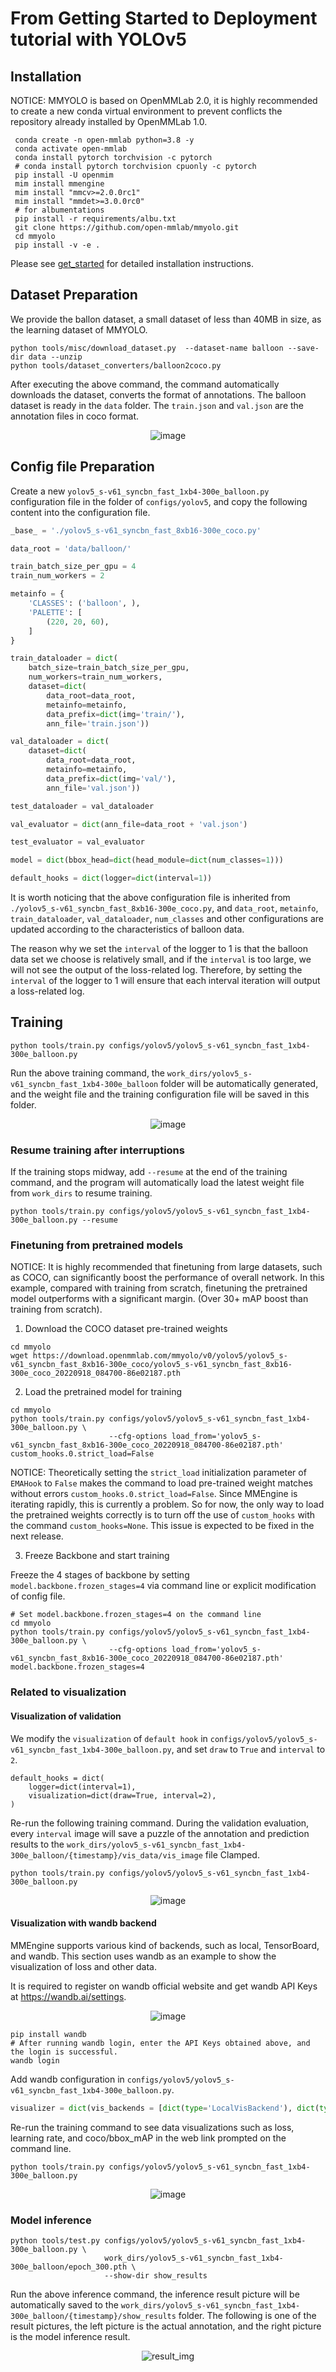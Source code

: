 # From Getting Started to Deployment tutorial with YOLOv5

## Installation

NOTICE: MMYOLO is based on OpenMMLab 2.0, it is highly recommended to create a new conda virtual environment to prevent conflicts the repository already installed  by OpenMMLab 1.0. 

```shell
 conda create -n open-mmlab python=3.8 -y 
 conda activate open-mmlab 
 conda install pytorch torchvision -c pytorch 
 # conda install pytorch torchvision cpuonly -c pytorch 
 pip install -U openmim 
 mim install mmengine 
 mim install "mmcv>=2.0.0rc1" 
 mim install "mmdet>=3.0.0rc0" 
 # for albumentations 
 pip install -r requirements/albu.txt 
 git clone https://github.com/open-mmlab/mmyolo.git 
 cd mmyolo 
 pip install -v -e . 
```

Please see [get_started](../get_started.md) for detailed installation instructions.

## Dataset Preparation

We provide the ballon dataset, a small dataset of less than 40MB in size, as the learning dataset of MMYOLO.

```shell
python tools/misc/download_dataset.py  --dataset-name balloon --save-dir data --unzip
python tools/dataset_converters/balloon2coco.py
```

After executing the above command, the command automatically downloads the dataset, converts the format of annotations. The balloon dataset is ready in the `data` folder. The `train.json` and `val.json` are the annotation files in coco format. 

<div align=center>
<img src="https://cdn.vansin.top/img/20220912105312.png" alt="image"/>
</div>

## Config file Preparation

Create a new `yolov5_s-v61_syncbn_fast_1xb4-300e_balloon.py` configuration file in the folder of `configs/yolov5`, and copy the following content into the configuration file. 

```python
_base_ = './yolov5_s-v61_syncbn_fast_8xb16-300e_coco.py'

data_root = 'data/balloon/'

train_batch_size_per_gpu = 4
train_num_workers = 2

metainfo = {
    'CLASSES': ('balloon', ),
    'PALETTE': [
        (220, 20, 60),
    ]
}

train_dataloader = dict(
    batch_size=train_batch_size_per_gpu,
    num_workers=train_num_workers,
    dataset=dict(
        data_root=data_root,
        metainfo=metainfo,
        data_prefix=dict(img='train/'),
        ann_file='train.json'))

val_dataloader = dict(
    dataset=dict(
        data_root=data_root,
        metainfo=metainfo,
        data_prefix=dict(img='val/'),
        ann_file='val.json'))

test_dataloader = val_dataloader

val_evaluator = dict(ann_file=data_root + 'val.json')

test_evaluator = val_evaluator

model = dict(bbox_head=dict(head_module=dict(num_classes=1)))

default_hooks = dict(logger=dict(interval=1))

```

It is worth noticing that the above configuration file is inherited from `./yolov5_s-v61_syncbn_fast_8xb16-300e_coco.py`, and `data_root`, `metainfo`, `train_dataloader`, `val_dataloader`, `num_classes` and other configurations are updated according to the characteristics of balloon data.

The reason why we set the `interval` of the logger to 1 is that the balloon data set we choose is relatively small, and if the `interval` is too large, we will not see the output of the loss-related log. Therefore, by setting the `interval` of the logger to 1 will ensure that each interval iteration will output a loss-related log.

## Training

```shell
python tools/train.py configs/yolov5/yolov5_s-v61_syncbn_fast_1xb4-300e_balloon.py
```

Run the above training command, the `work_dirs/yolov5_s-v61_syncbn_fast_1xb4-300e_balloon` folder will be automatically generated, and the weight file and the training configuration file will be saved in this folder.

<div align=center>
<img src="https://cdn.vansin.top/img/20220913213846.png" alt="image"/>
</div>

### Resume training after interruptions

If the training stops midway, add `--resume` at the end of the training command, and the program will automatically load the latest weight file from `work_dirs` to resume training.

```shell
python tools/train.py configs/yolov5/yolov5_s-v61_syncbn_fast_1xb4-300e_balloon.py --resume
```

### Finetuning from pretrained models

NOTICE: It is highly recommended that finetuning from large datasets, such as COCO, can significantly boost the performance of overall network. 
In this example, compared with training from scratch, finetuning the pretrained model outperforms with a significant margin. (Over 30+ mAP boost than training from scratch).

1. Download the COCO dataset pre-trained weights

```shell
cd mmyolo
wget https://download.openmmlab.com/mmyolo/v0/yolov5/yolov5_s-v61_syncbn_fast_8xb16-300e_coco/yolov5_s-v61_syncbn_fast_8xb16-300e_coco_20220918_084700-86e02187.pth
```

2. Load the pretrained model for training

```shell
cd mmyolo
python tools/train.py configs/yolov5/yolov5_s-v61_syncbn_fast_1xb4-300e_balloon.py \
                      --cfg-options load_from='yolov5_s-v61_syncbn_fast_8xb16-300e_coco_20220918_084700-86e02187.pth' custom_hooks.0.strict_load=False
```

NOTICE: Theoretically setting the `strict_load` initialization parameter of `EMAHook` to `False` makes the command to load pre-trained weight matches without errors `custom_hooks.0.strict_load=False`. Since MMEngine is iterating rapidly, this is currently a problem. So for now, the only way to load the pretrained weights correctly is to turn off the use of `custom_hooks` with the command `custom_hooks=None`. This issue is expected to be fixed in the next release.

3. Freeze Backbone and start training

Freeze the 4 stages of backbone by setting `model.backbone.frozen_stages=4` via command line or explicit modification of config file.

```shell
# Set model.backbone.frozen_stages=4 on the command line
cd mmyolo
python tools/train.py configs/yolov5/yolov5_s-v61_syncbn_fast_1xb4-300e_balloon.py \
                      --cfg-options load_from='yolov5_s-v61_syncbn_fast_8xb16-300e_coco_20220918_084700-86e02187.pth' model.backbone.frozen_stages=4
```

### Related to visualization

#### Visualization of validation

We modify the `visualization` of `default hook` in `configs/yolov5/yolov5_s-v61_syncbn_fast_1xb4-300e_balloon.py`, and set `draw` to `True` and `interval` to `2`.

```shell
default_hooks = dict(
    logger=dict(interval=1),
    visualization=dict(draw=True, interval=2),
)
```

Re-run the following training command. During the validation evaluation, every `interval` image will save a puzzle of the annotation and prediction results to the `work_dirs/yolov5_s-v61_syncbn_fast_1xb4-300e_balloon/{timestamp}/vis_data/vis_image` file Clamped.

```shell
python tools/train.py configs/yolov5/yolov5_s-v61_syncbn_fast_1xb4-300e_balloon.py
```

<div align=center>
<img src="https://moonstarimg.oss-cn-hangzhou.aliyuncs.com/img/20220920094007.png" alt="image"/>
</div>

#### Visualization with wandb backend

MMEngine supports various kind of backends, such as local, TensorBoard, and wandb. This section uses wandb as an example to show the visualization of loss and other data.

It is required to register on wandb official website and get wandb API Keys at https://wandb.ai/settings.

<div align=center>
<img src="https://cdn.vansin.top/img/20220913212628.png" alt="image"/>
</div>

```shell
pip install wandb
# After running wandb login, enter the API Keys obtained above, and the login is successful.
wandb login
```

Add wandb configuration in `configs/yolov5/yolov5_s-v61_syncbn_fast_1xb4-300e_balloon.py`.

```python
visualizer = dict(vis_backends = [dict(type='LocalVisBackend'), dict(type='WandbVisBackend')])
```

Re-run the training command to see data visualizations such as loss, learning rate, and coco/bbox_mAP in the web link prompted on the command line.

```shell
python tools/train.py configs/yolov5/yolov5_s-v61_syncbn_fast_1xb4-300e_balloon.py
```

<div align=center>
<img src="https://cdn.vansin.top/img/20220913213221.png" alt="image"/>
</div>

### Model inference

```shell
python tools/test.py configs/yolov5/yolov5_s-v61_syncbn_fast_1xb4-300e_balloon.py \
                     work_dirs/yolov5_s-v61_syncbn_fast_1xb4-300e_balloon/epoch_300.pth \
                     --show-dir show_results
```

Run the above inference command, the inference result picture will be automatically saved to the `work_dirs/yolov5_s-v61_syncbn_fast_1xb4-300e_balloon/{timestamp}/show_results` folder. The following is one of the result pictures, the left picture is the actual annotation, and the right picture is the model inference result.

<div align=center>
<img src="https://user-images.githubusercontent.com/27466624/190913272-f99709e5-c798-46b8-aede-30f4e91683a3.jpg" alt="result_img"/>
</div>
